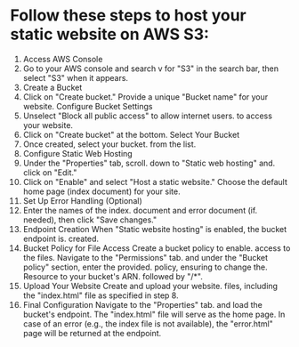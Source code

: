 # Follow these steps to host your static website on AWS S3:
1. Access AWS Console
2. Go to your AWS console and search v    for "S3" in the search bar, then       select "S3" when it appears.
3. Create a Bucket
4. Click on "Create bucket."
   Provide a unique "Bucket name" for     your website.
   Configure Bucket Settings
5. Unselect "Block all public             access" to allow internet users.       to access your website.
6. Click on "Create bucket" at the        bottom.
   Select Your Bucket
7. Once created, select your bucket.      from the list.
8. Configure Static Web Hosting
9. Under the "Properties" tab, scroll.    down to "Static web hosting" and.      click on "Edit."
10. Click on "Enable" and select "Host     a static website." Choose the         default home page (index document)     for your site.
11. Set Up Error Handling (Optional)
12. Enter the names of the index.          document and error document (if.       needed), then click "Save changes."
13. Endpoint Creation
   When "Static website hosting" is       enabled, the bucket endpoint is.        created.
14. Bucket Policy for File Access
    Create a bucket policy to enable.      access to the files.
    Navigate to the "Permissions" tab.     and under the "Bucket policy"          section, enter the provided.           policy, ensuring to change the.        Resource to your bucket's ARN.         followed by "/*".
15. Upload Your Website
    Create and upload your website.        files, including the "index.html"      file as specified in step 8.
16. Final Configuration
    Navigate to the "Properties" tab.      and load the bucket's endpoint.        The "index.html" file will serve as the home page.
In case of an error (e.g., the index file is not available), the "error.html" page will be returned at the endpoint.
